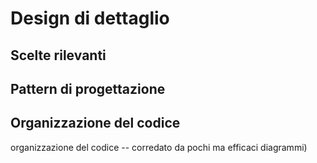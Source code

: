 # Design di dettaglio

<!--
Approfondimento su model, da path dependent types ->
a dependent types, diagramma trait di commons, l'implementazione
magica di Reaction, dettaglio del parsing/lexer

Suddividerei i capitoli common/parser, ecc.. dentro a organizzazione
del codice

Il design di dettaglio "esplode" (dettaglia) l'architettura, ma viene
concettualmente prima dell'implementazione, quindi non metteteci diagrammi
ultra-dettagliati estratti dal codice, quelli vanno nella parte di
implementazione eventualmente.
-->



## Scelte rilevanti

## Pattern di progettazione

## Organizzazione del codice

organizzazione del codice -- corredato da pochi ma efficaci diagrammi)
